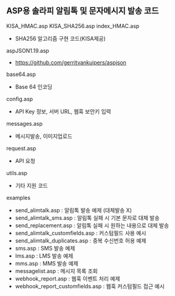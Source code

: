 ASP용 솔라피 알림톡 및 문자메시지 발송 코드
-------------------------------------------

KISA_HMAC.asp
KISA_SHA256.asp
index_HMAC.asp
- SHA256 알고리즘 구현 코드(KISA제공)

aspJSON1.19.asp
- https://github.com/gerritvankuipers/aspjson

base64.asp
- Base 64 인코딩

config.asp
- API Key 정보, 서버 URL, 웹훅 보안키 입력

messages.asp
- 메시지발송, 이미지업로드

request.asp
- API 요청

utils.asp
- 기타 지원 코드

examples
- send_alimtalk.asp : 알림톡 발송 예제 (대체발송 X)
- send_alimtalk_sms.asp : 알림톡 실패 시 기본 문자로 대체 발송
- send_replacement.asp : 알림톡 실패 시 원하는 내용으로 대체 발송
- send_alimtalk_customfields.asp : 커스텀필드 사용 예시
- send_alimtalk_duplicates.asp : 중복 수신번호 허용 예제
- sms.asp : SMS 발송 예제
- lms.asp : LMS 발송 예제
- mms.asp : MMS 발송 예제
- messagelist.asp : 메시지 목록 조회
- webhook_report.asp : 웹훅 이벤트 처리 예제
- webhook_report_customfields.asp : 웹훅 커스텀필드 접근 예시
